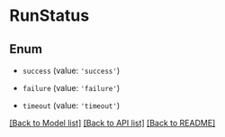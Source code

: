 # RunStatus


## Enum

* `success` (value: `'success'`)

* `failure` (value: `'failure'`)

* `timeout` (value: `'timeout'`)

[[Back to Model list]](../README.md#documentation-for-models) [[Back to API list]](../README.md#documentation-for-api-endpoints) [[Back to README]](../README.md)
